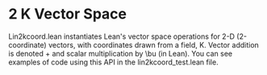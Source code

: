 # 2 K Vector Space

Lin2kcoord.lean instantiates Lean's vector space operations for 2-D (2-coordinate) vectors, with coordinates drawn from a field, K. Vector addition is denoted + and scalar multiplication by \bu (in Lean). You can see examples of code using this API in the lin2kcoord_test.lean file.